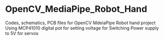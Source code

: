 # OpenCV_MediaPipe_Robot_Hand
Codes, schematics, PCB files for OpenCV MdeiaPipe Robot hand project Using MCP41010 digital pot for setting voltage for Switching Power supply to 5V for servos
